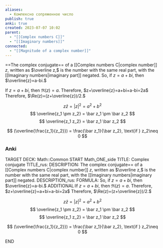 ```yaml
---
aliases:
  - Комлексно сопряженное число
publish: true
anki: true
created: 2023-07-07 10:02
parent:
  - "[[Complex numbers C]]"
  - "[[Imaginary numbers]]"
connected:
  - "[[Magnitude of a complex number]]"
---
```

==The complex conjugate== of a [[Complex numbers C|complex number]] $z$, written as $\overline z,$ is the number with the same real part, with the [[Imaginary numbers|imaginary part]] negated. 
So, if $z=a+bi$, then $\overline{z}=a-bi.$

If $z=a+bi$, then $\Re(z)=a.$ Therefore, $z+\overline{z}=a+bi+a-bi=2a$
Therefore, $\Re(z)=(z+\overline{z})/2.$

$$
z \bar z = |z|^2 = a^2 + b^2
$$
$$
 \overline{z_1 \pm z_2} = \bar z_1 \pm \bar z_2
$$
$$
 \overline{z_1 z_2} = \bar z_1 \bar z_2
$$

$$
(\overline{\frac{z_1}{z_2}}) = \frac{\bar z_1}{\bar z_2}, \text{if } z_2\neq 0
$$

### Anki
TARGET DECK: Math::Common
START
Math_ONE_side
TITLE: Сomplex conjugate
TITLE_rus: 
DESCRIPTION: The complex conjugate== of a [[Complex numbers C|complex number]] $z$, written as $\overline z,$ is the number with the same real part, with the [[Imaginary numbers|imaginary part]] negated. 
DESCRIPTION_rus: 
FORMULA: So, if $z=a+bi$, then $\overline{z}=a-bi.$
ADDITIONAL:If $z=a+bi$, then $\Re(z)=a.$ Therefore, $z+\overline{z}=a+bi+a-bi=2a$
Therefore, $\Re(z)=(z+\overline{z})/2.$

$$
z \bar z = |z|^2 = a^2 + b^2
$$
$$
 \overline{z_1 \pm z_2} = \bar z_1 \pm \bar z_2
$$
$$
 \overline{z_1 z_2} = \bar z_1 \bar z_2
$$

$$
(\overline{\frac{z_1}{z_2}}) = \frac{\bar z_1}{\bar z_2}, \text{if } z_2\neq 0
$$
<!--ID: 1697917391608-->
END
